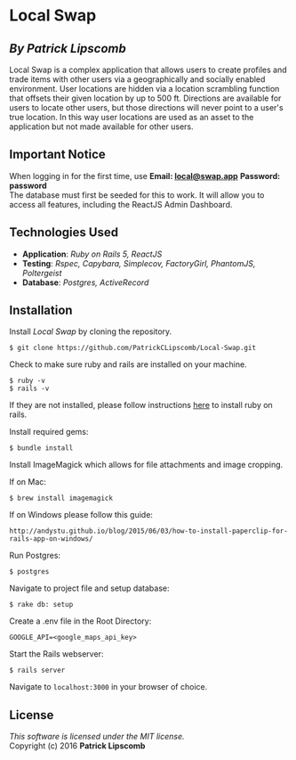 #  Local Swap
## *By Patrick Lipscomb*

Local Swap is a complex application that allows users to create profiles and trade items with other users via a geographically and socially enabled environment. User locations are hidden via a location scrambling function that offsets their given location by up to 500 ft. Directions are available for users to locate other users, but those directions will never point to a user's true location. In this way user locations are used as an asset to the application but not made available for other users.

##  Important Notice

When logging in for the first time, use **Email: local@swap.app**  **Password: password**  
The database must first be seeded for this to work. It will allow you to access all features, including the ReactJS Admin Dashboard.

## Technologies Used

* **Application**: *Ruby on Rails 5, ReactJS*<br>
* **Testing**: *Rspec, Capybara, Simplecov, FactoryGirl, PhantomJS, Poltergeist*<br>
* **Database**: *Postgres, ActiveRecord*

Installation
------------

Install *Local Swap* by cloning the repository.  
```
$ git clone https://github.com/PatrickCLipscomb/Local-Swap.git
```

Check to make sure ruby and rails are installed on your machine.  
```
$ ruby -v
$ rails -v
```
If they are not installed, please follow instructions [here](http://guides.rubyonrails.org/getting_started.html#installing-rails) to install ruby on rails.

Install required gems:
```
$ bundle install
```

Install ImageMagick which allows for file attachments and image cropping.

If on Mac:
```
$ brew install imagemagick
```
If on Windows please follow this guide:
```
http://andystu.github.io/blog/2015/06/03/how-to-install-paperclip-for-rails-app-on-windows/
```

Run Postgres:
```
$ postgres
```

Navigate to project file and setup database:
```
$ rake db: setup
```

Create a .env file in the Root Directory:
```
GOOGLE_API=<google_maps_api_key>
```

Start the Rails webserver:
```
$ rails server
```

Navigate to `localhost:3000` in your browser of choice.

License
-------
_This software is licensed under the MIT license._<br>
Copyright (c) 2016 **Patrick Lipscomb**
